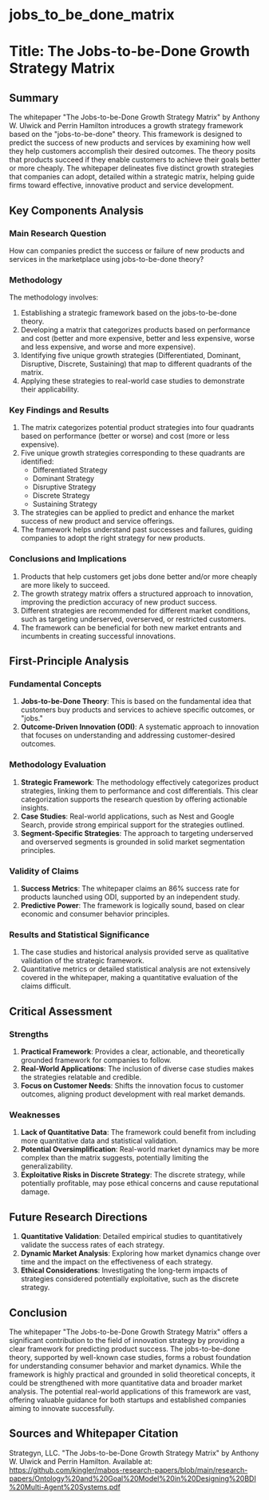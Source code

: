 # jobs_to_be_done_matrix

# Title: The Jobs-to-be-Done Growth Strategy Matrix

## Summary

The whitepaper "The Jobs-to-be-Done Growth Strategy Matrix" by Anthony W. Ulwick and Perrin Hamilton introduces a growth strategy framework based on the "jobs-to-be-done" theory. This framework is designed to predict the success of new products and services by examining how well they help customers accomplish their desired outcomes. The theory posits that products succeed if they enable customers to achieve their goals better or more cheaply. The whitepaper delineates five distinct growth strategies that companies can adopt, detailed within a strategic matrix, helping guide firms toward effective, innovative product and service development.

## Key Components Analysis

### Main Research Question

How can companies predict the success or failure of new products and services in the marketplace using jobs-to-be-done theory?

### Methodology

The methodology involves:
1. Establishing a strategic framework based on the jobs-to-be-done theory.
2. Developing a matrix that categorizes products based on performance and cost (better and more expensive, better and less expensive, worse and less expensive, and worse and more expensive).
3. Identifying five unique growth strategies (Differentiated, Dominant, Disruptive, Discrete, Sustaining) that map to different quadrants of the matrix.
4. Applying these strategies to real-world case studies to demonstrate their applicability.

### Key Findings and Results

1. The matrix categorizes potential product strategies into four quadrants based on performance (better or worse) and cost (more or less expensive).
2. Five unique growth strategies corresponding to these quadrants are identified:
   - Differentiated Strategy
   - Dominant Strategy
   - Disruptive Strategy
   - Discrete Strategy
   - Sustaining Strategy
3. The strategies can be applied to predict and enhance the market success of new product and service offerings.
4. The framework helps understand past successes and failures, guiding companies to adopt the right strategy for new products.

### Conclusions and Implications

1. Products that help customers get jobs done better and/or more cheaply are more likely to succeed.
2. The growth strategy matrix offers a structured approach to innovation, improving the prediction accuracy of new product success.
3. Different strategies are recommended for different market conditions, such as targeting underserved, overserved, or restricted customers.
4. The framework can be beneficial for both new market entrants and incumbents in creating successful innovations.

## First-Principle Analysis

### Fundamental Concepts

1. **Jobs-to-be-Done Theory**: This is based on the fundamental idea that customers buy products and services to achieve specific outcomes, or "jobs."
2. **Outcome-Driven Innovation (ODI)**: A systematic approach to innovation that focuses on understanding and addressing customer-desired outcomes.

### Methodology Evaluation

1. **Strategic Framework**: The methodology effectively categorizes product strategies, linking them to performance and cost differentials. This clear categorization supports the research question by offering actionable insights.
2. **Case Studies**: Real-world applications, such as Nest and Google Search, provide strong empirical support for the strategies outlined.
3. **Segment-Specific Strategies**: The approach to targeting underserved and overserved segments is grounded in solid market segmentation principles.

### Validity of Claims

1. **Success Metrics**: The whitepaper claims an 86% success rate for products launched using ODI, supported by an independent study.
2. **Predictive Power**: The framework is logically sound, based on clear economic and consumer behavior principles.

### Results and Statistical Significance

1. The case studies and historical analysis provided serve as qualitative validation of the strategic framework.
2. Quantitative metrics or detailed statistical analysis are not extensively covered in the whitepaper, making a quantitative evaluation of the claims difficult.

## Critical Assessment

### Strengths

1. **Practical Framework**: Provides a clear, actionable, and theoretically grounded framework for companies to follow.
2. **Real-World Applications**: The inclusion of diverse case studies makes the strategies relatable and credible.
3. **Focus on Customer Needs**: Shifts the innovation focus to customer outcomes, aligning product development with real market demands.

### Weaknesses

1. **Lack of Quantitative Data**: The framework could benefit from including more quantitative data and statistical validation.
2. **Potential Oversimplification**: Real-world market dynamics may be more complex than the matrix suggests, potentially limiting the generalizability.
3. **Exploitative Risks in Discrete Strategy**: The discrete strategy, while potentially profitable, may pose ethical concerns and cause reputational damage.

## Future Research Directions

1. **Quantitative Validation**: Detailed empirical studies to quantitatively validate the success rates of each strategy.
2. **Dynamic Market Analysis**: Exploring how market dynamics change over time and the impact on the effectiveness of each strategy.
3. **Ethical Considerations**: Investigating the long-term impacts of strategies considered potentially exploitative, such as the discrete strategy.

## Conclusion

The whitepaper "The Jobs-to-be-Done Growth Strategy Matrix" offers a significant contribution to the field of innovation strategy by providing a clear framework for predicting product success. The jobs-to-be-done theory, supported by well-known case studies, forms a robust foundation for understanding consumer behavior and market dynamics. While the framework is highly practical and grounded in solid theoretical concepts, it could be strengthened with more quantitative data and broader market analysis. The potential real-world applications of this framework are vast, offering valuable guidance for both startups and established companies aiming to innovate successfully.

## Sources and Whitepaper Citation
Strategyn, LLC. "The Jobs-to-be-Done Growth Strategy Matrix" by Anthony W. Ulwick and Perrin Hamilton. Available at: https://github.com/kingler/mabos-research-papers/blob/main/research-papers/Ontology%20and%20Goal%20Model%20in%20Designing%20BDI%20Multi-Agent%20Systems.pdf